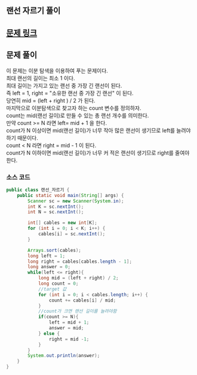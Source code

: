 ## 랜선 자르기 풀이

## [문제 링크](https://www.acmicpc.net/problem/1654)

## 문제 풀이
이 문제는 이분 탐색을 이용하여 푸는 문제이다. </br>
최대 랜선의 길이는 최소 1 이다.  </br>
최대 길이는 가지고 있는 랜선 중 가장 긴 랜선이 된다.  </br>
즉 left = 1, right = "소유한 랜선 중 가장 긴 랜선" 이 된다. </br>
당연히 mid = (left + right ) / 2 가 된다. </br>
마지막으로 이분탐색으로 찾고자 하는 count 변수를 정의하자. </br>
count는 mid(랜선 길이)로 만들 수 있는 총 랜선 개수를 의미한다. </br>
만약 count >= N 라면 left= mid + 1 을 한다. </br>
count가 N 이상이면 mid(랜선 길이)가 너무 작아 많은 랜선이 생기므로 left를 늘려야 하기 때문이다. </br>
count < N 라면 right = mid - 1 이 된다. </br>
count가 N 이하이면 mid(랜선 길이)가 너무 커 적은 랜선이 생기므로 right를 줄여야 한다. </br>

### 소스 코드
```java
public class 랜선_자르기 {
    public static void main(String[] args) {
        Scanner sc = new Scanner(System.in);
        int K = sc.nextInt();
        int N = sc.nextInt();

        int[] cables = new int[K];
        for (int i = 0; i < K; i++) {
            cables[i] = sc.nextInt();
        }

        Arrays.sort(cables);
        long left = 1;
        long right = cables[cables.length - 1];
        long answer = 0;
        while(left <= right){
            long mid = (left + right) / 2;
            long count = 0;
            //target 값
            for (int i = 0; i < cables.length; i++) {
                count += cables[i] / mid;
            }
            //count가 크면 랜선 길이를 늘려야함
            if(count >= N){
                left = mid + 1;
                answer = mid;
            } else {
                right = mid -1;
            }
        }
        System.out.println(answer);
    }
}

```